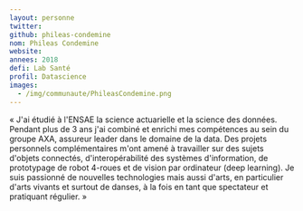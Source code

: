 ```yaml
---
layout: personne
twitter: 
github: phileas-condemine
nom: Phileas Condemine
website:
annees: 2018
defi: Lab Santé
profil: Datascience
images:
  - /img/communaute/PhileasCondemine.png
---
```


« J'ai étudié à l'ENSAE la science actuarielle et la science des
données. Pendant plus de 3 ans j'ai combiné et enrichi mes compétences
au sein du groupe AXA, assureur leader dans le domaine de la data. Des
projets personnels complémentaires m'ont amené à travailler sur des
sujets d'objets connectés, d'interopérabilité des systèmes
d'information, de prototypage de robot 4-roues et de vision par
ordinateur (deep learning). Je suis passionné de nouvelles technologies
mais aussi d'arts, en particulier d'arts vivants et surtout de danses,
à la fois en tant que spectateur et pratiquant régulier. »
